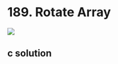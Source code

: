# 189. Rotate Array
<img src="https://github.com/vampire1996/LeetCode/blob/master/Problems/101-200/189.RotateArray/problem.png "/>

## c solution
```c

```
